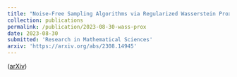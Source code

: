 ```yaml
---
title: "Noise-Free Sampling Algorithms via Regularized Wasserstein Proximals"
collection: publications
permalink: /publication/2023-08-30-wass-prox
date: 2023-08-30
submitted: 'Research in Mathematical Sciences'
arxiv: 'https://arxiv.org/abs/2308.14945'
---
```


([arXiv](https://arxiv.org/abs/2308.14945))